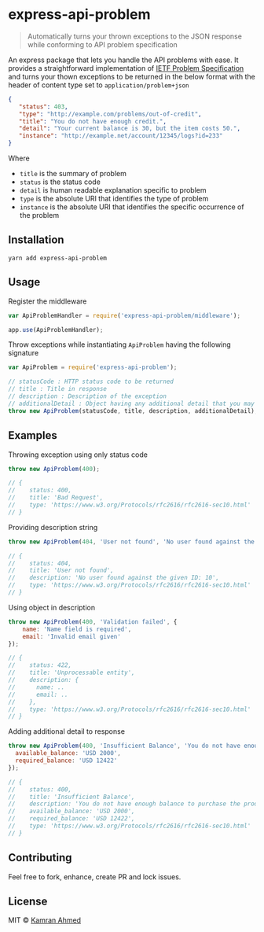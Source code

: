 # express-api-problem

> Automatically turns your thrown exceptions to the JSON response while conforming to API problem specification

An express package that lets you handle the API problems with ease. It provides a straightforward implementation of [IETF Problem Specification](https://tools.ietf.org/html/draft-nottingham-http-problem-07) and turns your thown exceptions to be returned in the below format with the header of content type set to `application/problem+json`

```json
{
   "status": 403,
   "type": "http://example.com/problems/out-of-credit",
   "title": "You do not have enough credit.",
   "detail": "Your current balance is 30, but the item costs 50.",
   "instance": "http://example.net/account/12345/logs?id=233"
}
```
Where
- `title` is the summary of problem
- `status` is the status code
- `detail` is human readable explanation specific to problem
- `type` is the absolute URI that identifies the type of problem
- `instance` is the absolute URI that identifies the specific occurrence of the problem

## Installation

```
yarn add express-api-problem
```


## Usage

Register the middleware
```javascript
var ApiProblemHandler = require('express-api-problem/middleware');

app.use(ApiProblemHandler);
```

Throw exceptions while instantiating `ApiProblem` having the following signature

```javascript
var ApiProblem = require('express-api-problem');

// statusCode : HTTP status code to be returned
// title : Title in response
// description : Description of the exception
// additionalDetail : Object having any additional detail that you may want to send
throw new ApiProblem(statusCode, title, description, additionalDetail);
```

## Examples

Throwing exception using only status code
```javascript
throw new ApiProblem(400);

// {
//    status: 400,
//    title: 'Bad Request',
//    type: 'https://www.w3.org/Protocols/rfc2616/rfc2616-sec10.html'
// }
```
Providing description string
```javascript
throw new ApiProblem(404, 'User not found', 'No user found against the given ID: 10');

// {
//    status: 404,
//    title: 'User not found',
//    description: 'No user found against the given ID: 10',
//    type: 'https://www.w3.org/Protocols/rfc2616/rfc2616-sec10.html'
// }
````
Using object in description

```javascript
throw new ApiProblem(400, 'Validation failed', {
    name: 'Name field is required',
    email: 'Invalid email given'
});

// {
//    status: 422,
//    title: 'Unprocessable entity',
//    description: {
//      name: ..
//      email: ..
//    },
//    type: 'https://www.w3.org/Protocols/rfc2616/rfc2616-sec10.html'
// }
```
Adding additional detail to response
```javascript
throw new ApiProblem(400, 'Insufficient Balance', 'You do not have enough balance to purchase the product', {
  available_balance: 'USD 2000',
  required_balance: 'USD 12422'
});

// {
//    status: 400,
//    title: 'Insufficient Balance',
//    description: 'You do not have enough balance to purchase the product',
//    available_balance: 'USD 2000',
//    required_balance: 'USD 12422',
//    type: 'https://www.w3.org/Protocols/rfc2616/rfc2616-sec10.html'
// }
```

## Contributing
Feel free to fork, enhance, create PR and lock issues.

## License
MIT © [Kamran Ahmed](http://kamranahmed.info)

